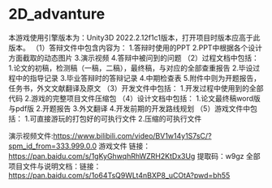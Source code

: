 # 2D_advanture
本游戏使用引擎版本为：Unity3D 2022.2.12f1c1版本，打开项目时版本应高于此版本。
（1）答辩文件中包含内容为：
1.答辩时使用的PPT
2.PPT中根据各个设计方面截取的动态图片
3.演示视频
4.答辩中被问到的问题
（2）过程文档中包括：
1.论文的初稿，检测稿（一稿，二稿），最终稿，与对应的全部查重报告
2.毕设过程中的指导记录
3.毕业答辩时的答辩记录
4.中期检查表
5.附件中则为开题报告，任务书，外文文献翻译及原文
（3）开发文件中包括：
1.开发过程中使用到的全部代码
2.游戏的完整项目文件压缩包
（4）设计文档中包括：
1.论文最终稿word版与pdf版
2.开题报告
3.外文翻译
4.开发前期的开发路线规划
（5）游戏文件中包括：
1.可直接游玩的打包好的可执行文件
2.压缩的可执行文件

演示视频文件:https://www.bilibili.com/video/BV1w14y1S7sC/?spm_id_from=333.999.0.0
游戏文件 链接：https://pan.baidu.com/s/1gKyGhwqhRhWZRH2KtDx3Ug 提取码：w9gz
全部项目文件与说明文档：链接：https://pan.baidu.com/s/1o64TsQ9WLt4nBXP8_uCOtA?pwd=bh55 
